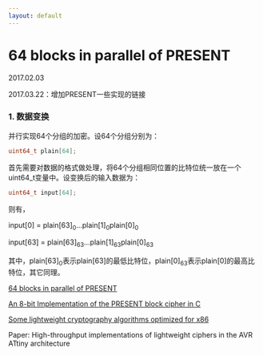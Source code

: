 ```yaml
---
layout: default
---
```


# 64 blocks in parallel of PRESENT
2017.02.03

2017.03.22：增加PRESENT一些实现的链接

### 1. 数据变换
并行实现64个分组的加密。设64个分组分别为：
```C
uint64_t plain[64];
```
首先需要对数据的格式做处理，将64个分组相同位置的比特位统一放在一个uint64_t变量中。设变换后的输入数据为：
```C
uint64_t input[64];
```
则有，

input[0] = plain[63]<sub>0</sub>...plain[1]<sub>0</sub>plain[0]<sub>0</sub>

input[63] = plain[63]<sub>63</sub>...plain[1]<sub>63</sub>plain[0]<sub>63</sub>

其中，plain[63]<sub>0</sub>表示plain[63]的最低比特位，plain[0]<sub>63</sub>表示plain[0]的最高比特位，其它同理。

[64 blocks in parallel of PRESENT](https://github.com/pfasante/present)

[An 8-bit Implementation of the PRESENT block cipher in C](https://github.com/michaelkitson/Present-8bit)

[Some lightweight cryptography algorithms optimized for x86](https://github.com/rb-anssi/lightweight-crypto-lib)

Paper: High-throughput implementations of lightweight ciphers in the AVR ATtiny architecture
